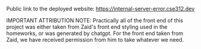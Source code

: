Public link to the deployed website: https://internal-server-error.cse312.dev

IMPORTANT ATTRIBUTION NOTE:
Practically all of the front end of this project was either taken from Zaid's front end styling used in the homeworks, or was generated by chatgpt. For the front end taken from Zaid, we have received permission from him to take whatever we need. 


